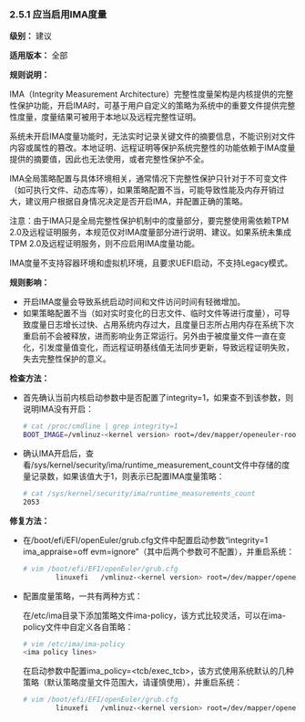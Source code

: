 ### 2.5.1 应当启用IMA度量

**级别：** 建议

**适用版本：** 全部

**规则说明：** 

IMA（Integrity Measurement Architecture）完整性度量架构是内核提供的完整性保护功能，开启IMA时，可基于用户自定义的策略为系统中的重要文件提供完整性度量，度量结果可被用于本地以及远程完整性证明。

系统未开启IMA度量功能时，无法实时记录关键文件的摘要信息，不能识别对文件内容或属性的篡改。本地证明、远程证明等保护系统完整性的功能依赖于IMA度量提供的摘要值，因此也无法使用，或者完整性保护不全。

IMA全局策略配置与具体环境相关，通常情况下完整性保护只针对于不可变文件（如可执行文件、动态库等），如果策略配置不当，可能导致性能及内存开销过大，建议用户根据自身情况决定是否开启IMA，并配置正确的策略。

注意：由于IMA只是全局完整性保护机制中的度量部分，要完整使用需依赖TPM 2.0及远程证明服务，本规范仅对IMA度量部分进行说明、建议。如果系统未集成TPM 2.0及远程证明服务，则不应启用IMA度量功能。

IMA度量不支持容器环境和虚拟机环境，且要求UEFI启动，不支持Legacy模式。

**规则影响：**

* 开启IMA度量会导致系统启动时间和文件访问时间有轻微增加。
* 如果策略配置不当（如对实时变化的日志文件、临时文件等进行度量），可导致度量日志增长过快、占用系统内存过大，且度量日志所占用内存在系统下次重启前不会被释放，进而影响业务正常运行。另外由于被度量文件一直在变化，引发度量值变化，而远程证明基线值无法同步更新，导致远程证明失败，失去完整性保护的意义。

**检查方法：**

* 首先确认当前内核启动参数中是否配置了integrity=1，如果查不到该参数，则说明IMA没有开启：

  ```bash
  # cat /proc/cmdline | grep integrity=1
  BOOT_IMAGE=/vmlinuz-<kernel version> root=/dev/mapper/openeuler-root ro resume=/dev/mapper/openeuler-swap rd.lvm.lv=openeuler/root rd.lvm.lv=openeuler/swap crashkernel=512M quiet  integrity=1
  ```

* 确认IMA开启后，查看/sys/kernel/security/ima/runtime_measurement_count文件中存储的度量记录数，如果该值大于1，则表示已配置IMA度量策略：

  ```bash
  # cat /sys/kernel/security/ima/runtime_measurements_count
  2053
  ```

**修复方法：**

* 在/boot/efi/EFI/openEuler/grub.cfg文件中配置启动参数“integrity=1 ima_appraise=off evm=ignore”（其中后两个参数可不配置），并重启系统：

  ```bash
  # vim /boot/efi/EFI/openEuler/grub.cfg
          linuxefi   /vmlinuz-<kernel version> root=/dev/mapper/openeuler-root ro resume=dev/mapper/openeuler-swap rd.lvm.lv=openeuler/root rd.lvm.lv=openeuler/swap crashkernel=512M
  ```

* 配置度量策略，一共有两种方式：

  在/etc/ima目录下添加策略文件ima-policy，该方式比较灵活，可以在ima-policy文件中自定义各自策略：

  ```bash
  # vim /etc/ima/ima-policy
  <ima policy lines>
  ```

  在启动参数中配置ima_policy=<tcb/exec_tcb>，该方式使用系统默认的几种策略（默认策略度量文件范围大，请谨慎使用），并重启系统：

  ```bash
  # vim /boot/efi/EFI/openEuler/grub.cfg
          linuxefi   /vmlinuz-<kernel version> root=/dev/mapper/openeuler-root ro resume=dev/mapper/openeuler-swap rd.lvm.lv=openeuler/root rd.lvm.lv=openeuler/swap crashkernel=512M ima_policy=tcb
  ```